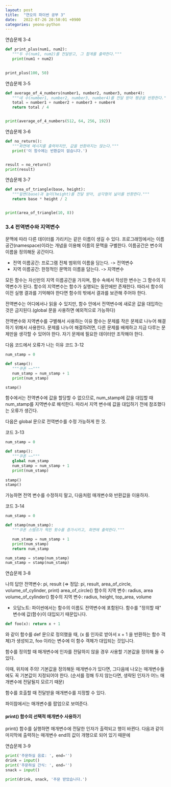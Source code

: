 ```yaml
---
layout: post
title:  "연오의 파이썬 공부 3"
date:   2022-07-26 20:50:01 +0900
categories: yeono-python
---
```




연습문제 3-4
```python
def print_plus(num1, num2):
   """두 수(num1, num2)를 전달받고, 그 합계를 출력한다."""
   print(num1 + num2)
  

print_plus(100, 50)
```



연습문제 3-5
```python
def average_of_4_numbers(number1, number2, number3, number4):
   """네 수(number1, number2, number3, number4)를 전달 받아 평균을 반환한다."""
   total = number1 + number2 + number3 + number4
   return total / 4


print(average_of_4_numbers(512, 64, 256, 192))
```



연습문제 3-6
```python
def no_return():
   """화면에 메시지를 출력하지만, 값을 반환하지는 않는다."""
   print('이 함수에는 반환값이 없습니다.')


result = no_return()
print(result)
```


연습문제 3-7
```python
def area_of_triangle(base, height):
   """밑변(base)과 높이(height)를 전달 받아, 삼각형의 넓이를 반환한다."""
   return base * height / 2


print(area_of_triangle(10, 8))
```



### 3.4 전역변수와 지역변수

문맥에 따라 다른 데이터를 가리키는 같은 이름이 생길 수 있다.
프로그래밍에서는 이름공간(namespace)이라는 개념을 이용해 이름의 문맥을 구별한다. 이름공간은 변수의 이름을 정의해둔 공간이다.

* 전역 이름공간: 프로그램 전체 범위의 이름을 담는다. -> 전역변수
* 지역 이름공간: 한정적인 문맥의 이름을 담는다. -> 지역변수

모든 함수는 자신만의 지역 이름공간을 가지며, 함수 속에서 작성한 변수는 그 함수의 지역변수가 된다. 함수의 지역변수는 함수가 실행되는 동안에만 존재한다. 따라서 함수의 이전 실행 결과를 기억해야 한다면 함수의 밖에서 결과를 보관해 주어야 한다.

전역변수는 어디에서나 읽을 수 있지만, 함수 안에서 전역변수에 새로운 값을 대입하는 것은 금지된다.(global 문을 사용하면 예외적으로 가능하다)


전역변수와 지역변수를 구별해서 사용하는 이유
함수는 문제를 작은 문제로 나누어 해결하기 위해서 사용한다. 문제를 나누어 해결하려면, 다른 문제를 배제하고 지금 다루는 문제만을 생각할 수 있어야 한다. 자기 문제에 필요한 데이터만 조작해야 한다.


다음 코드에서 오류가 나는 이유
코드 3-12
```python
num_stamp = 0

def stamp():
   """쿠폰 ~~"""
   num_stamp = num_stamp + 1
   print(num_stamp)

stamp()
```
함수에서는 전역변수에 값을 할당할 수 없으므로, num_stamp에 값을 대입할 때 num_stamp를 지역변수로 해석한다. 따라서 지역 변수에 값을 대입하기 전에 참조했다는 오류가 생긴다.


다음은 global 문으로 전역변수를 수정 가능하게 한 것.

코드 3-13
```python
num_stamp = 0

def stamp():
   """쿠폰 ~~"""
   global num_stamp
   num_stamp = num_stamp + 1
   print(num_stamp)
  
stamp()
stamp()
```

가능하면 전역 변수를 수정하지 말고, 다음처럼 매개변수와 반환값을 이용하자.

코드 3-14
```python
num_stamp = 0

def stamp(num_stamp):
   """쿠폰 스탬프가 찍힌 횟수를 증가시키고, 화면에 출력한다."""

   num_stamp = num_stamp + 1
   print(num_stamp)
   return num_stamp

num_stamp = stamp(num_stamp)
num_stamp = stamp(num_stamp)
```


연습문제 3-8

나의 답안
전역변수: pi, result (=> 정답: pi, result, area_of_circle, volume_of_cylinder, print)
area_of_circle() 함수의 지역 변수: radius, area
volume_of_cylinder() 함수의 지역 변수: radius, height, top_area, volume


* 오답노트: 
파이썬에서는 함수의 이름도 전역변수에 포함된다.
함수를 "정의할 때" 변수에 값(함수)이 대입되기 때문입니다.

```python
def foo(x): return x + 1
```
와 같이 함수를 def 문으로 정의했을 때, (x 를 인자로 받아서 x + 1 을 반환하는 함수 객체)가 생성되고, foo 이라는 변수에 이 함수 객체가 대입되는 것입니다.


함수를 정의할 때 매개변수에 인자를 전달하지 않을 경우 사용할 기본값을 정의해 둘 수 있다.




이때, 위치에 주의! 기본값을 정의해둔 매개변수가 있다면, 그다음에 나오는 매개변수들에도 꼭 기본값이 지정되어야 한다. (순서를 정해 두지 않는다면, 생략된 인자가 어느 매개변수에 전달될지 모르기 때문)





함수를 호출할 때 전달받을 매개변수를 지정할 수 있다.


파이참에서는 매개변수를 팝업으로 보여준다.





#### print() 함수의 선택적 매개변수 사용하기

print() 함수를 실행하면 매개변수에 전달한 인자가 출력되고 행이 바뀐다. 다음과 같이 마지막에 출력하는 매개변수 end의 값이 개행으로 되어 있기 때문에






연습문제 3-9
```python
print('주문하실 음료: ', end='')
drink = input()
print('주문하실 간식: ', end='')
snack = input()

print(drink, snack, '주문 받았습니다.')
```


